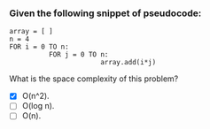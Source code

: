 ### Given the following snippet of pseudocode:

```
array = [ ]
n = 4
FOR i = 0 TO n:
          FOR j = 0 TO n:
                       array.add(i*j)
```

What is the space complexity of this problem?

- [x] O(n^2).
- [ ] O(log n).
- [ ] O(n).
